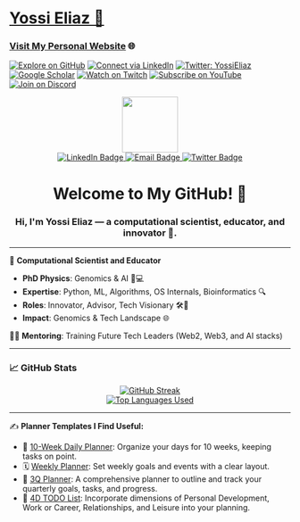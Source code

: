 # [Yossi Eliaz 🌟](https://github.com/zozo123)

### [Visit My Personal Website](https://yossieliaz.netlify.app/) 🌐

[![Explore on GitHub](https://img.shields.io/badge/-Explore%20on%20GitHub-181717?style=flat&logo=github&logoColor=white)](https://github.com/zozo123) 
[![Connect via LinkedIn](https://img.shields.io/badge/-Connect%20on%20LinkedIn-0077B5?style=flat&logo=linkedin&logoColor=white)](https://www.linkedin.com/in/yossi-eliaz)
[![Twitter: YossiEliaz](https://img.shields.io/twitter/follow/YossiEliaz?style=social)](https://twitter.com/YossiEliaz)
[![Google Scholar](https://img.shields.io/badge/Google%20Scholar-4285F4?style=flat&logo=google&logoColor=white)](https://scholar.google.com/citations?user=NL1ZyOgAAAAJ&hl=en)
[![Watch on Twitch](https://img.shields.io/twitch/status/messingup123?style=social)](https://twitch.tv/messingup123)
[![Subscribe on YouTube](https://img.shields.io/youtube/channel/subscribers/UCkm7FnFBfaKUNKQBLF7TDOQ?style=social)](https://youtube.com/channel/UCkm7FnFBfaKUNKQBLF7TDOQ)
[![Join on Discord](https://img.shields.io/badge/Discord-zozo123-5865F2?style=flat&logo=discord&logoColor=white)](https://discord.gg/nTMV3ymjwH)

<div align="center">
  <div id="header">
    <img src="https://media.giphy.com/media/9zXG9hZsLAa3x4xEaV/giphy.gif" width="100"/>
  </div>

  <div id="badges">
    <a href="https://www.linkedin.com/in/yossi-eliaz/">
      <img src="https://img.shields.io/badge/-Connect%20on%20LinkedIn-0077B5?style=for-the-badge&logo=linkedin&logoColor=white" alt="LinkedIn Badge"/>
    </a>
    <a href="mailto:eliaz123@gmail.com">
      <img src="https://img.shields.io/badge/-Email%20Me-EA4335?style=for-the-badge&logo=gmail&logoColor=white" alt="Email Badge"/>
    </a>
    <a href="https://twitter.com/YossiEliaz">
      <img src="https://img.shields.io/twitter/follow/YossiEliaz?style=for-the-badge&logo=twitter&color=1DA1F2" alt="Twitter Badge"/>
    </a>
  </div>

  <h1>Welcome to My GitHub! 👋</h1>
  <h3>Hi, I'm <b>Yossi Eliaz</b> — a computational scientist, educator, and innovator 🌟.</h3>
</div>

---

🚀 **Computational Scientist and Educator**

- **PhD Physics**: Genomics & AI 🧬💻
- **Expertise**: Python, ML, Algorithms, OS Internals, Bioinformatics 🔍
- **Roles**: Innovator, Advisor, Tech Visionary 🛠️🧠
- **Impact**: Genomics & Tech Landscape 🌐

👨‍🏫 **Mentoring**: Training Future Tech Leaders (Web2, Web3, and AI stacks)

---

### 📈 **GitHub Stats**

<div align="center">
  <a href="https://git.io/streak-stats">
    <img src="https://github-readme-streak-stats.herokuapp.com?user=zozo123&theme=dark&date_format=M%20j%5B%2C%20Y%5D" alt="GitHub Streak" />
  </a>
  <br/>
  <a href="https://github.com/zozo123">
    <img src="https://github-readme-stats.vercel.app/api/top-langs/?username=zozo123&count_private=true&layout=compact&theme=dark" alt="Top Languages Used" />
  </a>
</div>

---

✍️ **Planner Templates I Find Useful:**
- 📅 [10-Week Daily Planner](https://drive.google.com/file/d/1YEM3lrmuoIExAOsH6ys8d07lsIMGpUhY/view?usp=drive_link): Organize your days for 10 weeks, keeping tasks on point.
- 🗓️ [Weekly Planner](https://drive.google.com/file/d/1wbC2p3pvxCm4HDWSmY27Zm1AdpXRrufT/view?usp=drive_link): Set weekly goals and events with a clear layout.
- 📘 [3Q Planner](https://drive.google.com/file/d/17J5xEN3MGUZTKGpFQpfe_d44JKEkZplI/view?usp=drive_link): A comprehensive planner to outline and track your quarterly goals, tasks, and progress.
- 📝 [4D TODO List](https://drive.google.com/file/d/104GAcuFoFXtbVUK1JUHsZSSJ-IbQHwuN/view?usp=drive_link): Incorporate dimensions of Personal Development, Work or Career, Relationships, and Leisure into your planning.

